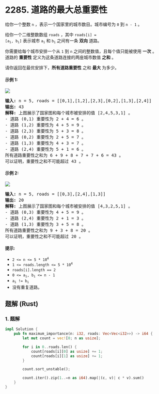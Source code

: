 # 2285. 道路的最大总重要性
给你一个整数 `n` ，表示一个国家里的城市数目。城市编号为 `0` 到 `n - 1` 。

给你一个二维整数数组 `roads` ，其中 <code>roads[i] = [a<sub>i</sub>, b<sub>i</sub>]</code> 表示城市 <code>a<sub>i</sub></code> 和 <code>b<sub>i</sub></code> 之间有一条 **双向** 道路。

你需要给每个城市安排一个从 `1` 到 `n` 之间的整数值，且每个值只能被使用 **一次** 。道路的 **重要性** 定义为这条道路连接的两座城市数值 **之和** 。

请你返回在最优安排下，**所有道路重要性** 之和 **最大** 为多少。

#### 示例 1:
![](https://assets.leetcode.com/uploads/2022/04/07/ex1drawio.png)
<pre>
<strong>输入:</strong> n = 5, roads = [[0,1],[1,2],[2,3],[0,2],[1,3],[2,4]]
<strong>输出:</strong> 43
<strong>解释:</strong> 上图展示了国家图和每个城市被安排的值 [2,4,5,3,1] 。
- 道路 (0,1) 重要性为 2 + 4 = 6 。
- 道路 (1,2) 重要性为 4 + 5 = 9 。
- 道路 (2,3) 重要性为 5 + 3 = 8 。
- 道路 (0,2) 重要性为 2 + 5 = 7 。
- 道路 (1,3) 重要性为 4 + 3 = 7 。
- 道路 (2,4) 重要性为 5 + 1 = 6 。
所有道路重要性之和为 6 + 9 + 8 + 7 + 7 + 6 = 43 。
可以证明，重要性之和不可能超过 43 。
</pre>

#### 示例 2:
![](https://assets.leetcode.com/uploads/2022/04/07/ex2drawio.png)
<pre>
<strong>输入:</strong> n = 5, roads = [[0,3],[2,4],[1,3]]
<strong>输出:</strong> 20
<strong>解释:</strong> 上图展示了国家图和每个城市被安排的值 [4,3,2,5,1] 。
- 道路 (0,3) 重要性为 4 + 5 = 9 。
- 道路 (2,4) 重要性为 2 + 1 = 3 。
- 道路 (1,3) 重要性为 3 + 5 = 8 。
所有道路重要性之和为 9 + 3 + 8 = 20 。
可以证明，重要性之和不可能超过 20 。
</pre>

#### 提示:
* <code>2 <= n <= 5 * 10<sup>4</sup></code>
* <code>1 <= roads.length <= 5 * 10<sup>4</sup></code>
* `roads[i].length == 2`
* <code>0 <= a<sub>i</sub>, b<sub>i</sub> <= n - 1</code>
* <code>a<sub>i</sub> != b<sub>i</sub></code>
* 没有重复道路。

## 题解 (Rust)

### 1. 题解
```Rust
impl Solution {
    pub fn maximum_importance(n: i32, roads: Vec<Vec<i32>>) -> i64 {
        let mut count = vec![0; n as usize];

        for i in 0..roads.len() {
            count[roads[i][0] as usize] += 1;
            count[roads[i][1] as usize] += 1;
        }

        count.sort_unstable();

        count.iter().zip(1..=n as i64).map(|(c, v)| c * v).sum()
    }
}
```
